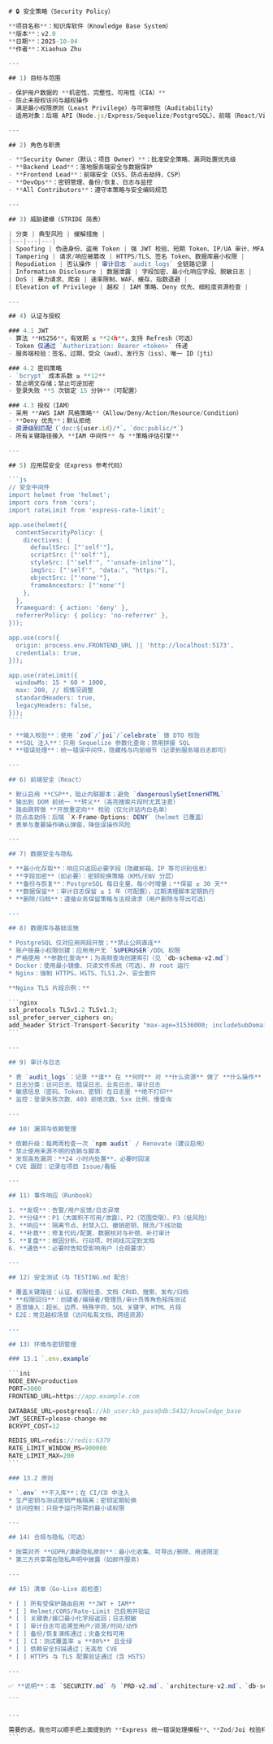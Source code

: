 `````js

# 🔒 安全策略（Security Policy）

**项目名称**：知识库软件（Knowledge Base System）  
**版本**：v2.0  
**日期**：2025-10-04  
**作者**：Xiaohua Zhu  

---

## 1) 目标与范围

- 保护用户数据的 **机密性、完整性、可用性（CIA）**  
- 防止未授权访问与越权操作  
- 满足最小权限原则（Least Privilege）与可审核性（Auditability）  
- 适用对象：后端 API（Node.js/Express/Sequelize/PostgreSQL）、前端（React/Vite）、运维与部署（Docker/Nginx）

---

## 2) 角色与职责

- **Security Owner（默认：项目 Owner）**：批准安全策略、漏洞处置优先级  
- **Backend Lead**：落地服务端安全与数据保护  
- **Frontend Lead**：前端安全（XSS、防点击劫持、CSP）  
- **DevOps**：密钥管理、备份/恢复、日志与监控  
- **All Contributors**：遵守本策略与安全编码规范

---

## 3) 威胁建模（STRIDE 简表）

| 分类 | 典型风险 | 缓解措施 |
|---|---|---|
| Spoofing | 伪造身份、盗用 Token | 强 JWT 校验、短期 Token、IP/UA 审计、MFA（可选） |
| Tampering | 请求/响应被篡改 | HTTPS/TLS、签名 Token、数据库最小权限 |
| Repudiation | 否认操作 | 审计日志 `audit_logs` 全链路记录 |
| Information Disclosure | 数据泄露 | 字段加密、最小化响应字段、脱敏日志 |
| DoS | 暴力请求、爬虫 | 速率限制、WAF、缓存、指数退避 |
| Elevation of Privilege | 越权 | IAM 策略、Deny 优先、细粒度资源检查 |

---

## 4) 认证与授权

### 4.1 JWT
- 算法 **HS256**，有效期 ≤ **24h**，支持 Refresh（可选）  
- Token 仅通过 `Authorization: Bearer <token>` 传递  
- 服务端校验：签名、过期、受众（aud）、发行方（iss）、唯一 ID（jti）

### 4.2 密码策略
- `bcrypt` 成本系数 ≥ **12**  
- 禁止明文存储；禁止可逆加密  
- 登录失败 **5 次锁定 15 分钟**（可配置）

### 4.3 授权（IAM）
- 采用 **AWS IAM 风格策略**（Allow/Deny/Action/Resource/Condition）  
- **Deny 优先**；默认拒绝  
- 资源级别匹配（`doc:${user.id}/*`、`doc:public/*`）  
- 所有关键路径接入 **IAM 中间件** 与 **策略评估引擎**

---

## 5) 应用层安全（Express 参考代码）

```js
// 安全中间件
import helmet from 'helmet';
import cors from 'cors';
import rateLimit from 'express-rate-limit';

app.use(helmet({
  contentSecurityPolicy: {
    directives: {
      defaultSrc: ["'self'"],
      scriptSrc: ["'self'"],
      styleSrc: ["'self'", "'unsafe-inline'"],
      imgSrc: ["'self'", "data:", "https:"],
      objectSrc: ["'none'"],
      frameAncestors: ["'none'"]
    },
  },
  frameguard: { action: 'deny' },
  referrerPolicy: { policy: 'no-referrer' },
}));

app.use(cors({
  origin: process.env.FRONTEND_URL || 'http://localhost:5173',
  credentials: true,
}));

app.use(rateLimit({
  windowMs: 15 * 60 * 1000,
  max: 200, // 视情况调整
  standardHeaders: true,
  legacyHeaders: false,
}));
````

* **输入校验**：使用 `zod`/`joi`/`celebrate` 做 DTO 校验
* **SQL 注入**：只用 Sequelize 参数化查询；禁用拼接 SQL
* **错误处理**：统一错误中间件，隐藏栈与内部细节（记录到服务端日志即可）

---

## 6) 前端安全（React）

* 默认启用 **CSP**，阻止内联脚本；避免 `dangerouslySetInnerHTML`
* 输出到 DOM 前统一 **转义**（高亮搜索片段时尤其注意）
* 路由跳转做 **开放重定向** 校验（仅允许站内白名单）
* 防点击劫持：后端 `X-Frame-Options: DENY`（helmet 已覆盖）
* 表单与重要操作确认弹窗，降低误操作风险

---

## 7) 数据安全与隐私

* **最小化存取**：响应只返回必要字段（隐藏邮箱、IP 等可识别信息）
* **字段加密**（如必要）：密钥轮换策略（KMS/ENV 分层）
* **备份与恢复**：PostgreSQL 每日全量、每小时增量；**保留 ≥ 30 天**
* **数据保留**：审计日志保留 ≥ 1 年（可配置），过期清理脚本定期执行
* **删除/归档**：遵循业务保留策略与法规请求（用户删除与导出可选）

---

## 8) 数据库与基础设施

* PostgreSQL 仅对应用网段开放；**禁止公网直连**
* 账户按最小权限创建：应用用户无 `SUPERUSER`/DDL 权限
* 严格使用 **参数化查询**；为高频查询创建索引（见 `db-schema-v2.md`）
* Docker：使用最小镜像、只读文件系统（可选）、非 root 运行
* Nginx：强制 HTTPS，HSTS、TLS1.2+、安全套件

**Nginx TLS 片段示例：**

```nginx
ssl_protocols TLSv1.2 TLSv1.3;
ssl_prefer_server_ciphers on;
add_header Strict-Transport-Security "max-age=31536000; includeSubDomains" always;
```

---

## 9) 审计与日志

* 表 `audit_logs`：记录 **谁** 在 **何时** 对 **什么资源** 做了 **什么操作**（含 IP/UA/详情 JSON）
* 日志分类：访问日志、错误日志、业务日志、审计日志
* 敏感信息（密码、Token、密钥）在日志里 **绝不打印**
* 监控：登录失败次数、403 拒绝次数、5xx 比例、慢查询

---

## 10) 漏洞与依赖管理

* 依赖升级：每两周检查一次 `npm audit` / Renovate（建议启用）
* 禁止使用来源不明的依赖与脚本
* 发现高危漏洞：**24 小时内处置**，必要时回滚
* CVE 跟踪：记录在项目 Issue/看板

---

## 11) 事件响应（Runbook）

1. **发现**：告警/用户反馈/日志异常
2. **分级**：P1（大面积不可用/泄露）、P2（范围受限）、P3（低风险）
3. **响应**：隔离节点、封禁入口、撤销密钥、限流/下线功能
4. **补救**：修复代码/配置、数据核对与补偿、补打审计
5. **复盘**：根因分析、行动项、时间线沉淀到文档
6. **通告**：必要时告知受影响用户（合规要求）

---

## 12) 安全测试（与 TESTING.md 配合）

* 覆盖关键路径：认证、权限检查、文档 CRUD、搜索、发布/归档
* **权限回归**：创建者/编辑者/管理员/审计员等角色矩阵测试
* 恶意输入：超长、边界、特殊字符、SQL 关键字、HTML 片段
* E2E：常见越权场景（访问私有文档、跨组资源）

---

## 13) 环境与密钥管理

### 13.1 `.env.example`

```ini
NODE_ENV=production
PORT=3000
FRONTEND_URL=https://app.example.com

DATABASE_URL=postgresql://kb_user:kb_pass@db:5432/knowledge_base
JWT_SECRET=please-change-me
BCRYPT_COST=12

REDIS_URL=redis://redis:6379
RATE_LIMIT_WINDOW_MS=900000
RATE_LIMIT_MAX=200
```

### 13.2 原则

* `.env` **不入库**；在 CI/CD 中注入
* 生产密钥与测试密钥严格隔离；密钥定期轮换
* 访问控制：只授予运行所需的最小读权限

---

## 14) 合规与隐私（可选）

* 按需对齐 **GDPR/澳新隐私原则**：最小化收集、可导出/删除、用途限定
* 第三方共享需在隐私声明中披露（如邮件服务）

---

## 15) 清单（Go-Live 前检查）

* [ ] 所有受保护路由启用 **JWT + IAM**
* [ ] Helmet/CORS/Rate-Limit 已启用并验证
* [ ] 关键表/接口最小化字段返回；日志脱敏
* [ ] 审计日志可追溯至用户/资源/时间/动作
* [ ] 备份/恢复演练通过；灾备文档可用
* [ ] CI：测试覆盖率 ≥ **80%** 且全绿
* [ ] 依赖安全扫描通过；无高危 CVE
* [ ] HTTPS 与 TLS 配置验证通过（含 HSTS）

---

✅ **说明**：本 `SECURITY.md` 与 `PRD-v2.md`、`architecture-v2.md`、`db-schema-v2.md`、`api-spec-v2.md`、`TESTING.md` 协同使用，用于指导设计、开发、部署与日常运维中的安全实践。

```

---

需要的话，我也可以顺手把上面提到的 **Express 统一错误处理模板**、**Zod/Joi 校验样例**、或 **Sequelize 权限检查伪代码**补上一段，方便你直接粘到代码里用。
```
